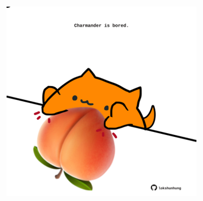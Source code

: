 <!-- built at 27/09/2021, 22:02:02 UTC -->
<p align="center">
  <img width="500" height="500" src="./ReadmeImage.svg">
</p>
